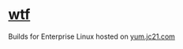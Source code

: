 # [wtf](https://github.com/wtfutil/wtf)

Builds for Enterprise Linux hosted on [yum.jc21.com](https://yum.jc21.com)

